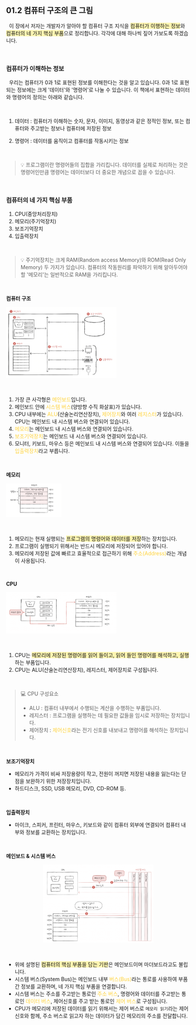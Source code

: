 ## 01.2 컴퓨터 구조의 큰 그림

&nbsp;&nbsp;이 장에서 저자는 개발자가 알아야 할 컴퓨터 구조 지식을 <span style="background-color:#fff5b1">컴퓨터가 이행하는 정보</span>와 <span style="background-color:#fff5b1">컴퓨터의 네 가지 핵심 부품</span>으로 정리합니다. 각각에 대해 하나씩 짚어 가보도록 하겠습니다.

<br />

### 컴퓨터가 이해하는 정보

&nbsp;&nbsp;우리는 컴퓨터가 0과 1로 표현된 정보를 이해한다는 것을 알고 있습니다. 0과 1로 표현되는 정보에는 크게 '데이터'와 '명령어'로 나눌 수 있습니다. 이 책에서 표현하는 데이터와 명령어의 정의는 아래와 같습니다.

<br>

1. 데이터 : 컴퓨터가 이해하는 숫자, 문자, 이미지, 동영상과 같은 정적인 정보, 또는 컴퓨터와 주고받는 정보나 컴퓨터에 저장된 정보

2. 명령어 : 데이터를 움직이고 컴퓨터를 작동시키는 정보

 <br />

> 💡&nbsp;프로그램이란 명령어들의 집합을 가리킵니다. 데이터를 실제로 처리하는 것은 명령어인만큼 명령어는 데이터보다 더 중요한 개념으로 꼽을 수 있습니다.

<br>

### 컴퓨터의 네 가지 핵심 부품

1. CPU(중앙처리장치)
2. 메모리(주기억장치)
3. 보조기억장치
4. 입출력장치

<br>

> 💡&nbsp;주기억장치는 크게 RAM(Random access Memory)와 ROM(Read Only Memory) 두 가지가 있습니다. 컴퓨터의 작동원리를 파악하기 위해 알아두어야 할 '메모리'는 일반적으로 RAM을 가리킵니다.

<br />

**컴퓨터 구조**

<p align="left">
  <img src="../images/컴퓨터구조.png" style="width: 60%" />
</p>

<br>

1. 가장 큰 사각형은 <span style="color:#ffd33d">메인보드</span>입니다.
2. 메인보드 안에 <span style="color:#ffd33d">시스템 버스</span>(양방향 수직 화살표)가 있습니다.
3. CPU 내부에는 <span style="color:#ffd33d">ALU</span>(산술논리연산장치), <span style="color:#ffd33d">제어장치</span>와 여러 <span style="color:#ffd33d">레지스터</span>가 있습니다. CPU는 메인보드 내 시스템 버스와 연결되어 있습니다.
4. <span style="color:#ffd33d">메모리</span>는 메인보드 내 시스템 버스와 연결되어 있습니다.
5. <span style="color:#ffd33d">보조기억장치</span>는 메인보드 내 시스템 버스와 연결되어 있습니다.
6. 모니터, 키보드, 마우스 등은 메인보드 내 시스템 버스와 연결되어 있습니다. 이들을 <span style="color:#ffd33d">입출력장치</span>라고 부릅니다.

<br>

**메모리**

<p align="left">
  <img src="../images/메모리.png" style="width: 30%" />
</p>

<br>

1. 메모리는 현재 실행되는 <span style="background-color:#fff5b1">프로그램의 명령어와 데이터를 저장</span>하는 장치입니다.
2. 프로그램이 실행되기 위해서는 반드시 메모리에 저장되어 있어야 합니다.
3. 메모리에 저장된 값에 빠르고 효율적으로 접근하기 위해 <span style="color:#ffd33d">주소(Address)</span>라는 개념이 사용됩니다.

<br>

**CPU**

<p align="left">
  <img src="../images/CPU.png" style="width: 60%" />
</p>

<br>

1. CPU는 <span style="background-color:#fff5b1">메모리에 저장된 명령어를 읽어 들이고, 읽어 들인 명령어를 해석하고, 실행</span>하는 부품입니다.
2. CPU는 ALU(산술논리연산장치), 레지스터, 제어장치로 구성됩니다.

<br>

> 💻 CPU 구성요소
>
> - ALU : 컴퓨터 내부에서 수행되는 계산을 수행하는 부품입니다.
> - 레지스터 : 프로그램을 실행하는 데 필요한 값들을 임시로 저장하는 장치입니다.
> - 제어장치 : <span style="color:#ffd33d">제어신호</span>라는 전기 신호를 내보내고 명령어를 해석하는 장치입니다.

<br>

**보조기억장치**

- 메모리가 가격이 비싸 저장용량이 작고, 전원이 꺼지면 저장된 내용을 잃는다는 단점을 보완하기 위한 저장장치입니다.
- 하드디스크, SSD, USB 메모리, DVD, CD-ROM 등.

<br>

**입출력장치**

- 마이크, 스피커, 프린터, 마우스, 키보드와 같이 컴퓨터 외부에 연결되어 컴퓨터 내부와 정보를 교환하는 장치입니다.

<br>

**메인보드 & 시스템 버스**

<p align="center">
  <img src="../images/시스템버스.png" style="width: 60%" />
</p>

<br>

- 위에 설명된 <span style="background-color:#fff5b1">컴퓨터의 핵심 부품을 담는 기판</span>은 메인보드이며 마더보드라고도 불립니다.
- 시스템 버스(System Bus)는 메인보드 내부 <span style="color:#ffd33d">버스(Bus)</span>라는 통로를 사용하여 부품 간 정보를 교환하며, 네 가지 핵심 부품을 연결합니다.
- 시스템 버스는 주소를 주고받는 통로인 <span style="color:#ffd33d">주소 버스</span>, 명령어와 데이터를 주고받는 통로인 <span style="color:#ffd33d">데이터 버스</span>, 제어신호를 주고 받는 통로인 <span style="color:#ffd33d">제어 버스</span>로 구성됩니다.
- CPU가 메모리에 저장된 데이터를 읽기 위해서는 제어 버스로 `메모리 읽기`라는 제어신호와 함께, 주소 버스로 읽고자 하는 데이터가 담긴 메모리의 주소를 전달합니다.

<br />

